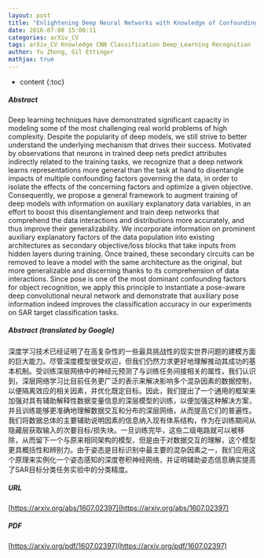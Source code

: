 ```yaml
---
layout: post
title: "Enlightening Deep Neural Networks with Knowledge of Confounding Factors"
date: 2016-07-08 15:00:11
categories: arXiv_CV
tags: arXiv_CV Knowledge CNN Classification Deep_Learning Recognition
author: Yu Zhong, Gil Ettinger
mathjax: true
---
```


* content
{:toc}

##### Abstract
Deep learning techniques have demonstrated significant capacity in modeling some of the most challenging real world problems of high complexity. Despite the popularity of deep models, we still strive to better understand the underlying mechanism that drives their success. Motivated by observations that neurons in trained deep nets predict attributes indirectly related to the training tasks, we recognize that a deep network learns representations more general than the task at hand to disentangle impacts of multiple confounding factors governing the data, in order to isolate the effects of the concerning factors and optimize a given objective. Consequently, we propose a general framework to augment training of deep models with information on auxiliary explanatory data variables, in an effort to boost this disentanglement and train deep networks that comprehend the data interactions and distributions more accurately, and thus improve their generalizability. We incorporate information on prominent auxiliary explanatory factors of the data population into existing architectures as secondary objective/loss blocks that take inputs from hidden layers during training. Once trained, these secondary circuits can be removed to leave a model with the same architecture as the original, but more generalizable and discerning thanks to its comprehension of data interactions. Since pose is one of the most dominant confounding factors for object recognition, we apply this principle to instantiate a pose-aware deep convolutional neural network and demonstrate that auxiliary pose information indeed improves the classification accuracy in our experiments on SAR target classification tasks.

##### Abstract (translated by Google)
深度学习技术已经证明了在高复杂性的一些最具挑战性的现实世界问题的建模方面的巨大能力。尽管深度模型很受欢迎，但我们仍然力求更好地理解推动其成功的基本机制。受训练深层网络中的神经元预测了与训练任务间接相关的属性，我们认识到，深层网络学习比目前任务更广泛的表示来解决影响多个混杂因素的数据控制，以便隔离效应的相关因素，并优化既定目标。因此，我们提出了一个通用的框架来加强对具有辅助解释性数据变量信息的深层模型的训练，以便加强这种解决方案，并且训练能够更准确地理解数据交互和分布的深层网络，从而提高它们的普遍性。我们将数据总体的主要辅助说明因素的信息纳入现有体系结构，作为在训练期间从隐藏层获取输入的次要目标/损失块。一旦训练完毕，这些二级电路就可以被移除，从而留下一个与原来相同架构的模型，但是由于对数据交互的理解，这个模型更具概括性和辨别力。由于姿态是目标识别中最主要的混杂因素之一，我们应用这个原理来实例化一个姿态感知的深度卷积神经网络，并证明辅助姿态信息确实提高了SAR目标分类任务实验中的分类精度。

##### URL
[https://arxiv.org/abs/1607.02397](https://arxiv.org/abs/1607.02397)

##### PDF
[https://arxiv.org/pdf/1607.02397](https://arxiv.org/pdf/1607.02397)

